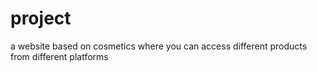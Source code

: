 # project
a website based on cosmetics where you can access different products from different platforms

